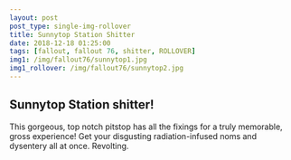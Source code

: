 ```yaml
---
layout: post
post_type: single-img-rollover
title: Sunnytop Station Shitter
date: 2018-12-18 01:25:00
tags: [fallout, fallout 76, shitter, ROLLOVER]
img1: /img/fallout76/sunnytop1.jpg
img1_rollover: /img/fallout76/sunnytop2.jpg
---
```

## Sunnytop Station shitter!

This gorgeous, top notch pitstop has all the fixings for a truly memorable, gross experience! Get your disgusting radiation-infused noms and dysentery all at once. Revolting.
